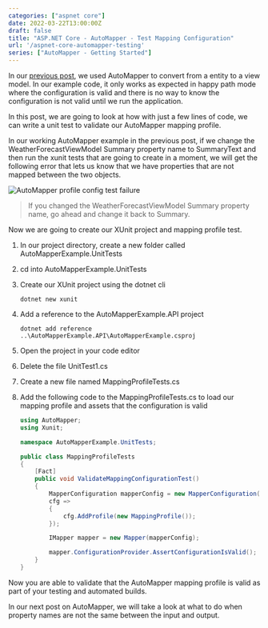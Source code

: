 ```yaml
---
categories: ["aspnet core"]
date: 2022-03-22T13:00:00Z
draft: false
title: "ASP.NET Core - AutoMapper - Test Mapping Configuration"
url: '/aspnet-core-automapper-testing'
series: ["AutoMapper - Getting Started"]
---
```


In our [previous post](/aspnet-core-automapper), we used AutoMapper to convert from a entity to a view model.  In our example code, it only works as expected in happy path mode where the configuration is valid and there is no way to know the configuration is not valid until we run the application.

In this post, we are going to look at how with just a few lines of code, we can write a unit test to validate our AutoMapper mapping profile.

<!--more-->

In our working AutoMapper example in the previous post, if we change the WeatherForecastViewModel Summary property name to SummaryText and then run the xunit tests that are going to create in a moment, we will get the following error that lets us know that we have properties that are not mapped between the two objects.

![AutoMapper profile config test failure](/images/automapper/automapper-config-test-failed.png)

> If you changed the WeatherForecastViewModel Summary property name, go ahead and change it back to Summary.

Now we are going to create our XUnit project and mapping profile test.

1. In our project directory, create a new folder called AutoMapperExample.UnitTests
1. cd into AutoMapperExample.UnitTests
1. Create our XUnit project using the dotnet cli

    ```shell
    dotnet new xunit
    ```

1. Add a reference to the AutoMapperExample.API project

    ```shell
    dotnet add reference ..\AutoMapperExample.API\AutoMapperExample.csproj
    ```

1. Open the project in your code editor
1. Delete the file UnitTest1.cs
1. Create a new file named  MappingProfileTests.cs
1. Add the following code to the MappingProfileTests.cs to load our mapping profile and assets that the configuration is valid

    ```csharp
    using AutoMapper;
    using Xunit;

    namespace AutoMapperExample.UnitTests;

    public class MappingProfileTests
    {
        [Fact]
        public void ValidateMappingConfigurationTest()
        {
            MapperConfiguration mapperConfig = new MapperConfiguration(
            cfg =>
            {
                cfg.AddProfile(new MappingProfile());
            });

            IMapper mapper = new Mapper(mapperConfig);

            mapper.ConfigurationProvider.AssertConfigurationIsValid();
        }
    }
    ```

Now you are able to validate that the AutoMapper mapping profile is valid as part of your testing and automated builds.

In our next post on AutoMapper, we will take a look at what to do when property names are not the same between the input and output.